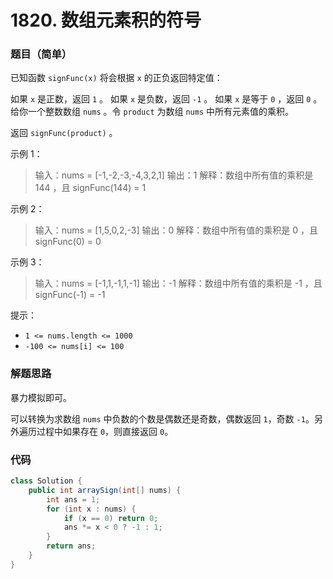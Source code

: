 # 1820. 数组元素积的符号

### 题目（简单）

已知函数 `signFunc(x)` 将会根据 `x` 的正负返回特定值：

如果 `x` 是正数，返回 `1` 。
如果 `x` 是负数，返回 `-1` 。
如果 `x` 是等于 `0` ，返回 `0` 。
给你一个整数数组 `nums` 。令 `product` 为数组 `nums` 中所有元素值的乘积。

返回 `signFunc(product)` 。

示例 1：


> 输入：nums = [-1,-2,-3,-4,3,2,1]
> 输出：1
> 解释：数组中所有值的乘积是 144 ，且 signFunc(144) = 1

示例 2：

> 输入：nums = [1,5,0,2,-3]
> 输出：0
> 解释：数组中所有值的乘积是 0 ，且 signFunc(0) = 0

示例 3：

> 输入：nums = [-1,1,-1,1,-1]
> 输出：-1
> 解释：数组中所有值的乘积是 -1 ，且 signFunc(-1) = -1


提示：

- `1 <= nums.length <= 1000`
- `-100 <= nums[i] <= 100`

### 解题思路

暴力模拟即可。

可以转换为求数组 `nums` 中负数的个数是偶数还是奇数，偶数返回 `1`，奇数 `-1`。另外遍历过程中如果存在 `0`，则直接返回 `0`。

### 代码

```java
class Solution {
    public int arraySign(int[] nums) {
        int ans = 1;
        for (int x : nums) {
            if (x == 0) return 0;
            ans *= x < 0 ? -1 : 1;
        }
        return ans;
    }
}
```

